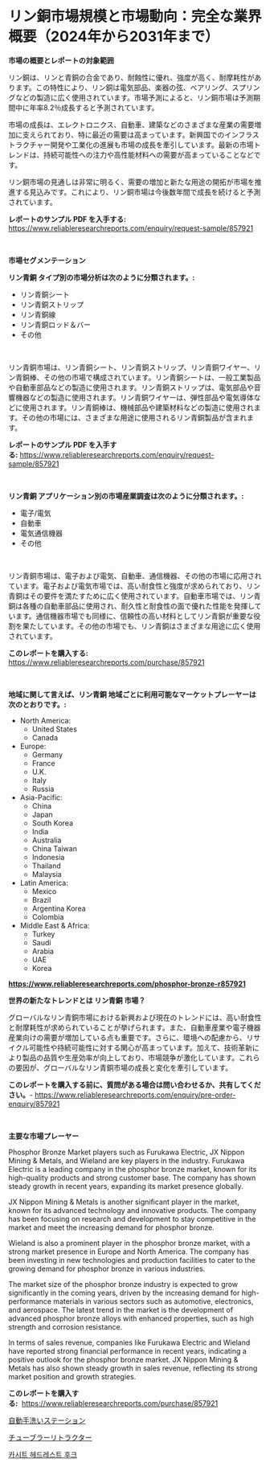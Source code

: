 <p><h1>リン銅市場規模と市場動向：完全な業界概要（2024年から2031年まで）</h1></p><p><strong>市場の概要とレポートの対象範囲</strong></p>
<p><p>リン銅は、リンと青銅の合金であり、耐蝕性に優れ、強度が高く、耐摩耗性があります。この特性により、リン銅は電気部品、楽器の弦、ベアリング、スプリングなどの製造に広く使用されています。市場予測によると、リン銅市場は予測期間中に年率8.2％成長すると予測されています。</p><p>市場の成長は、エレクトロニクス、自動車、建築などのさまざまな産業の需要増加に支えられており、特に最近の需要は高まっています。新興国でのインフラストラクチャー開発や工業化の進展も市場の成長を牽引しています。最新の市場トレンドは、持続可能性への注力や高性能材料への需要が高まっていることなどです。</p><p>リン銅市場の見通しは非常に明るく、需要の増加と新たな用途の開拓が市場を推進する見込みです。これにより、リン銅市場は今後数年間で成長を続けると予測されています。</p></p>
<p><strong>レポートのサンプル PDF を入手する:</strong> <a href="https://www.reliableresearchreports.com/enquiry/request-sample/857921">https://www.reliableresearchreports.com/enquiry/request-sample/857921</a></p>
<p>&nbsp;</p>
<p><strong>市場セグメンテーション</strong></p>
<p><strong>リン青銅 タイプ別の市場分析は次のように分類されます。:</strong></p>
<p><ul><li>リン青銅シート</li><li>リン青銅ストリップ</li><li>リン青銅線</li><li>リン青銅ロッド＆バー</li><li>その他</li></ul></p>
<p>&nbsp;</p>
<p><p>リン青銅市場は、リン青銅シート、リン青銅ストリップ、リン青銅ワイヤー、リン青銅棒、その他の市場で構成されています。リン青銅シートは、一般工業製品や自動車部品などの製造に使用されます。リン青銅ストリップは、電気部品や音響機器などの製造に使用されます。リン青銅ワイヤーは、弾性部品や電気導体などに使用されます。リン青銅棒は、機械部品や建築材料などの製造に使用されます。その他の市場には、さまざまな用途に使用されるリン青銅製品が含まれます。</p></p>
<p><strong>レポートのサンプル PDF を入手する:</strong>&nbsp;<a href="https://www.reliableresearchreports.com/enquiry/request-sample/857921">https://www.reliableresearchreports.com/enquiry/request-sample/857921</a></p>
<p>&nbsp;</p>
<p><strong> リン青銅 アプリケーション別の市場産業調査は次のように分類されます。:</strong></p>
<p><ul><li>電子/電気</li><li>自動車</li><li>電気通信機器</li><li>その他</li></ul></p>
<p>&nbsp;</p>
<p><p>リン青銅市場は、電子および電気、自動車、通信機器、その他の市場に応用されています。電子および電気市場では、高い耐食性と強度が求められており、リン青銅はその要件を満たすために広く使用されています。自動車市場では、リン青銅は各種の自動車部品に使用され、耐久性と耐食性の面で優れた性能を発揮しています。通信機器市場でも同様に、信頼性の高い材料としてリン青銅が重要な役割を果たしています。その他の市場でも、リン青銅はさまざまな用途に広く使用されています。</p></p>
<p><strong>このレポートを購入する:</strong>&nbsp; <a href="https://www.reliableresearchreports.com/purchase/857921">https://www.reliableresearchreports.com/purchase/857921</a></p>
<p>&nbsp;</p>
<p><strong>地域に関して言えば、リン青銅 地域ごとに利用可能なマーケットプレーヤーは次のとおりです。:</strong></p>
<p><ul>
    <li>
        North America:
        <ul>
            <li>United States</li>
            <li>Canada</li>
        </ul>
    </li>
    <li>
        Europe:
        <ul>
            <li>Germany</li>
            <li>France</li>
            <li>U.K.</li>
            <li>Italy</li>
            <li>Russia</li>
        </ul>
    </li>
    <li>
        Asia-Pacific:
        <ul>
            <li>China</li>
            <li>Japan</li>
            <li>South Korea</li>
            <li>India</li>
            <li>Australia</li>
            <li>China Taiwan</li>
            <li>Indonesia</li>
            <li>Thailand</li>
            <li>Malaysia</li>
        </ul>
    </li>
    <li>
        Latin America:
        <ul>
            <li>Mexico</li>
            <li>Brazil</li>
            <li>Argentina Korea</li>
            <li>Colombia</li>
        </ul>
    </li>
    <li>
        Middle East & Africa:
        <ul>
            <li>Turkey</li>
            <li>Saudi</li>
            <li>Arabia</li>
            <li>UAE</li>
            <li>Korea</li>
        </ul>
    </li>
    </ul></p>
<p><strong><a href="https://www.reliableresearchreports.com/phosphor-bronze-r857921">https://www.reliableresearchreports.com/phosphor-bronze-r857921</a></strong>&nbsp;</p>
<p><strong>世界の新たなトレンドとは リン青銅 市場？</strong></p>
<p><p>グローバルなリン青銅市場における新興および現在のトレンドには、高い耐食性と耐摩耗性が求められていることが挙げられます。また、自動車産業や電子機器産業向けの需要が増加している点も重要です。さらに、環境への配慮から、リサイクル可能性や持続可能性に対する関心が高まっています。加えて、技術革新により製品の品質や生産効率が向上しており、市場競争が激化しています。これらの要因が、グローバルなリン青銅市場の成長と変化を牽引しています。</p></p>
<p><strong>このレポートを購入する前に、質問がある場合は問い合わせるか、共有してください。</strong>- <a href="https://www.reliableresearchreports.com/enquiry/pre-order-enquiry/857921">https://www.reliableresearchreports.com/enquiry/pre-order-enquiry/857921</a></p>
<p>&nbsp;</p>
<p><strong>主要な市場プレーヤー</strong></p>
<p><p>Phosphor Bronze Market players such as Furukawa Electric, JX Nippon Mining & Metals, and Wieland are key players in the industry. Furukawa Electric is a leading company in the phosphor bronze market, known for its high-quality products and strong customer base. The company has shown steady growth in recent years, expanding its market presence globally.</p><p>JX Nippon Mining & Metals is another significant player in the market, known for its advanced technology and innovative products. The company has been focusing on research and development to stay competitive in the market and meet the increasing demand for phosphor bronze.</p><p>Wieland is also a prominent player in the phosphor bronze market, with a strong market presence in Europe and North America. The company has been investing in new technologies and production facilities to cater to the growing demand for phosphor bronze in various industries.</p><p>The market size of the phosphor bronze industry is expected to grow significantly in the coming years, driven by the increasing demand for high-performance materials in various sectors such as automotive, electronics, and aerospace. The latest trend in the market is the development of advanced phosphor bronze alloys with enhanced properties, such as high strength and corrosion resistance.</p><p>In terms of sales revenue, companies like Furukawa Electric and Wieland have reported strong financial performance in recent years, indicating a positive outlook for the phosphor bronze market. JX Nippon Mining & Metals has also shown steady growth in sales revenue, reflecting its strong market position and growth strategies.</p></p>
<p><strong>このレポートを購入する:</strong>&nbsp;&nbsp;<a href="https://www.reliableresearchreports.com/purchase/857921">https://www.reliableresearchreports.com/purchase/857921</a></p>
<p><p><a href="https://medium.com/@lauriank/%E8%87%AA%E5%8B%95%E6%89%8B%E6%B4%97%E3%81%84%E3%82%B9%E3%83%86%E3%83%BC%E3%82%B7%E3%83%A7%E3%83%B3%E5%B8%82%E5%A0%B4%E5%88%86%E6%9E%90%E3%81%A82024%E5%B9%B4%E3%81%8B%E3%82%892031%E5%B9%B4%E3%81%BE%E3%81%A7%E3%81%AE%E3%82%B5%E3%82%A4%E3%82%BA%E4%BA%88%E6%B8%AC-8b725afe69bd">自動手洗いステーション</a></p><p><a href="https://medium.com/@dominicalsop1/%E3%83%81%E3%83%A5%E3%83%BC%E3%83%96%E7%8A%B6%E3%81%AE%E3%83%AA%E3%83%88%E3%83%A9%E3%82%AF%E3%82%BF%E3%83%BC%E5%B8%82%E5%A0%B4%E8%AA%BF%E6%9F%BB%E3%83%AC%E3%83%9D%E3%83%BC%E3%83%88-%E3%81%9D%E3%81%AE%E6%AD%B4%E5%8F%B2%E3%81%A82024%E5%B9%B4%E3%81%8B%E3%82%892031%E5%B9%B4%E3%81%BE%E3%81%A7%E3%81%AE%E4%BA%88%E6%B8%AC-d0771f3c5f80">チューブラーリトラクター</a></p><p><a href="https://medium.com/@hulk678678/%EC%B9%B4%EC%8B%9C%ED%8A%B8-%ED%97%A4%EB%93%9C%EB%A0%88%EC%8A%A4%ED%8A%B8-%ED%9B%85-%EC%8B%9C%EC%9E%A5-%EB%B6%84%EC%84%9D-%EA%B8%80%EB%A1%9C%EB%B2%8C-%EC%82%B0%EC%97%85-%EC%A0%84%EB%A7%9D-%EB%B0%8F-%EC%98%88%EC%B8%A1-2024%EB%85%84%EB%B6%80%ED%84%B0-2031%EB%85%84%EA%B9%8C%EC%A7%80-bf582c69f552">카시트 헤드레스트 후크</a></p></p>